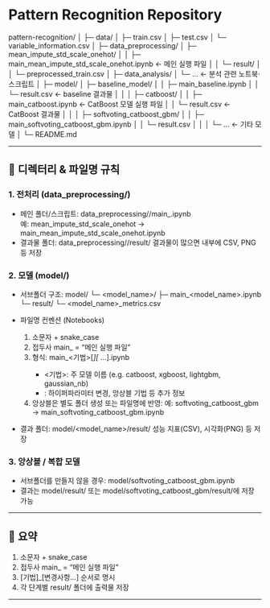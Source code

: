 # Pattern Recognition Repository

pattern-recognition/
│
├─ data/
│   ├─ train.csv
│   ├─ test.csv
│   └─ variable_information.csv
│
├─ data_preprocessing/
│   ├─ mean_impute_std_scale_onehot/
│   │   ├─ main_mean_impute_std_scale_onehot.ipynb  ← 메인 실행 파일
│   │   └─ result/
│   │       └─ preprocessed_train.csv
│
├─ data_analysis/
│   └─ ...  ← 분석 관련 노트북·스크립트
│
├─ model/
│   ├─ baseline_model/
│   │   ├─ main_baseline.ipynb
│   │   └─ result.csv  ← baseline 결과물
│   │
│   ├─ catboost/
│   │   ├─ main_catboost.ipynb  ← CatBoost 모델 실행 파일
│   │   └─ result.csv  ← CatBoost 결과물
│   │
│   ├─ softvoting_catboost_gbm/
│   │   ├─ main_softvoting_catboost_gbm.ipynb
│   │   └─ result.csv
│   │
│   └─ ...  ← 기타 모델
│
└─ README.md

---

## 📁 디렉터리 & 파일명 규칙

### 1. 전처리 (data_preprocessing/)
- 메인 폴더/스크립트:
  data_preprocessing/<description>/main_<description>.ipynb  
  예: mean_impute_std_scale_onehot → main_mean_impute_std_scale_onehot.ipynb
- 결과물 폴더:
  data_preprocessing/<description>/result/
  결과물이 많으면 내부에 CSV, PNG 등 저장

### 2. 모델 (model/)
- 서브폴더 구조:
  model/
  └─ <model_name>/
      ├─ main_<model_name>.ipynb
      └─ result/
          └─ <model_name>_metrics.csv
- 파일명 컨벤션 (Notebooks)
  1. 소문자 + snake_case  
  2. 접두사 main_ = “메인 실행 파일”  
  3. 형식:
     main_<기법>[_<mod1>][_ <mod2>...].ipynb
     - <기법>: 주 모델 이름 (e.g. catboost, xgboost, lightgbm, gaussian_nb)
     - <mod>: 하이퍼파라미터 변경, 앙상블 기법 등 추가 정보
  4. 앙상블은 별도 폴더 생성 또는 파일명에 반영:
     예: softvoting_catboost_gbm → main_softvoting_catboost_gbm.ipynb

- 결과 폴더:
  model/<model_name>/result/
  성능 지표(CSV), 시각화(PNG) 등 저장

### 3. 앙상블 / 복합 모델
- 서브폴더를 만들지 않을 경우:
  model/softvoting_catboost_gbm.ipynb
- 결과는 model/result/ 또는 model/softvoting_catboost_gbm/result/에 저장 가능

---

## 📝 요약
1. 소문자 + snake_case  
2. 접두사 main_ = “메인 실행 파일”  
3. [기법]_[변경사항...] 순서로 명시  
4. 각 단계별 result/ 폴더에 출력물 저장

---
